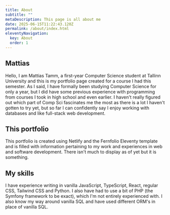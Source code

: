```yaml
---
title: About
subtitle: ""
metaDescription: This page is all about me
date: 2025-06-15T11:22:43.120Z
permalink: /about/index.html
eleventyNavigation:
  key: About
  order: 1
---
```

## Mattias

H﻿ello, I am Mattias Tamm, a first-year Computer Science student at Tallinn University and this is my portfolio page created for a course I had this semester. As I said, I have formally been studying Computer Science for only a year, but I did have some previous experience with programming from courses I took in high school and even earlier. I haven't really figured out which part of Comp Sci fascinates me the most as there is a lot I haven't gotten to try yet, but so far I can confidently say I enjoy working with databases and like full-stack web development.

## T﻿his portfolio

T﻿his portfolio is created using Netlify and the Fernfolio Eleventy template and is filled with information pertaining to my work and experiences in web and software development. There isn't much to display as of yet but it is something.

## M﻿y skills

I﻿ have experience writing in vanilla JavaScript, TypeScript, React, regular CSS, Tailwind CSS and Python. I also have had to use a bit of PHP (the Symfony framework to be exact), which I'm not entirely experienced with. I also know my way around vanilla SQL and have used different ORM's in place of vanilla SQL.